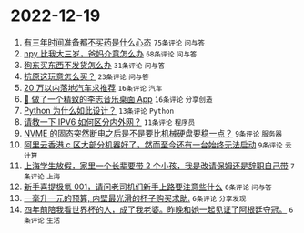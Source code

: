 # 2022-12-19

1. [有三年时间准备都不买药是什么心态](https://www.v2ex.com/t/903408) `75条评论` `问与答`
1. [npy 比我大三岁，爸妈介意怎么办](https://www.v2ex.com/t/903412) `68条评论` `问与答`
1. [狗东买东西不发货怎么办](https://www.v2ex.com/t/903402) `31条评论` `问与答`
1. [抗原这玩意怎么买？](https://www.v2ex.com/t/903398) `23条评论` `问与答`
1. [20 万以内落地汽车求推荐](https://www.v2ex.com/t/903417) `16条评论` `汽车`
1. [🤖 做了一个精致的李志音乐桌面 App](https://www.v2ex.com/t/903400) `16条评论` `分享创造`
1. [Python 为什么如此设计？](https://www.v2ex.com/t/903396) `13条评论` `Python`
1. [请教一下 IPV6 如何区分内外网？](https://www.v2ex.com/t/903406) `11条评论` `程序员`
1. [NVME 的固态突然断电之后是不是要比机械硬盘要稳一点？](https://www.v2ex.com/t/903403) `9条评论` `服务器`
1. [阿里云香港 c 区大部分机器好了，然而至今还有一台始终无法启动](https://www.v2ex.com/t/903395) `9条评论` `云计算`
1. [上海学生放假，家里一个长辈要带 2 个小孩，我是改请保姆还是辞职自己带](https://www.v2ex.com/t/903399) `7条评论` `上海`
1. [新手喜提极氪 001，请问老司机们新手上路要注意些什么](https://www.v2ex.com/t/903426) `6条评论` `问与答`
1. [一毫升一元的预算, 内壁最光滑的杯子购买求助.](https://www.v2ex.com/t/903418) `6条评论` `分享发现`
1. [四年前陪我看世界杯的人，成了我老婆。昨晚和她一起见证了阿根廷夺冠。](https://www.v2ex.com/t/903409) `6条评论` `生活`
